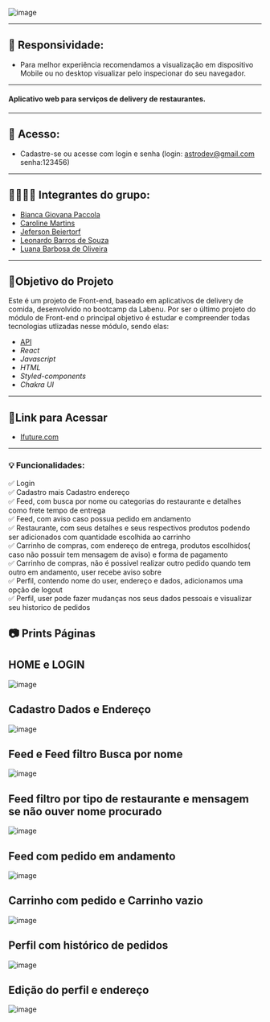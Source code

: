 ![image](https://user-images.githubusercontent.com/102557966/193695128-db1ccccb-72e9-45f0-926d-8cac44ca9ecd.png)



---

## 📱 Responsividade: 
- Para melhor experiência recomendamos a visualização em dispositivo Mobile ou no desktop visualizar pelo inspecionar do seu navegador.
---

<h4 align="left">
    Aplicativo web para serviços de delivery de restaurantes.
</h4>

---

## 🔐 Acesso:
- Cadastre-se ou acesse com login e senha (login: astrodev@gmail.com senha:123456)

---

##  👩🏽👨🏾 Integrantes do grupo:

- [Bianca Giovana Paccola](https://github.com/BiancaPaccola)
- [Caroline Martins](https://github.com/CarolineMartins09)
- [Jeferson Beiertorf](https://github.com/Jeferson-Beiertorf)
- [Leonardo Barros de Souza](https://github.com/FluffyThread)
- [Luana Barbosa de Oliveira](https://github.com/deoliveiraluana)

---

##  🎯Objetivo do Projeto

Este é um projeto de Front-end, baseado em aplicativos de delivery de comida, desenvolvido no bootcamp da Labenu. Por ser o último projeto do módulo de Front-end o principal objetivo é estudar e compreender todas tecnologias utlizadas nesse módulo, sendo elas: 
* [API](https://documenter.getpostman.com/view/7549981/SWTEdGtT#e6c05246-7dcc-483c-95a3-269792e59c37)
* _React_
* _Javascript_
* _HTML_
* _Styled-components_
* _Chakra UI_


---
## 🔗Link para Acessar

- [Ifuture.com](https://hanging-fork.surge.sh/)

---

### 💡 Funcionalidades:
✅ Login <br/> 
✅ Cadastro mais Cadastro endereço <br/>
✅ Feed, com busca por nome ou categorias do restaurante e detalhes como frete tempo de entrega<br/>
✅ Feed, com aviso caso possua pedido em andamento<br/>
✅ Restaurante, com seus detalhes e seus respectivos produtos podendo ser adicionados com quantidade escolhida ao carrinho  <br/>
✅ Carrinho de compras, com endereço de entrega, produtos escolhidos( caso não possuir tem mensagem de aviso) e forma de pagamento <br/>
✅ Carrinho de compras, não é possivel realizar outro pedido quando tem outro em andamento, user recebe aviso sobre<br/>
✅ Perfil, contendo nome do user, endereço e dados, adicionamos uma opção de logout <br/>
✅ Perfil, user pode fazer mudanças nos seus dados pessoais e visualizar seu historico de pedidos

## 📷 Prints Páginas

## HOME e LOGIN

![image](https://user-images.githubusercontent.com/102557966/193705097-6ccf8d79-73a0-4f25-a21a-a0ed23d8f90f.png)




## Cadastro Dados e Endereço

![image](https://user-images.githubusercontent.com/102557966/193704317-ece92a5e-9b44-43c5-97b6-b042d60ee0f1.png)


## Feed e Feed filtro Busca por nome
![image](https://user-images.githubusercontent.com/102557966/193705380-763add56-140e-43b7-ae86-e15ee94884a7.png)



## Feed filtro por tipo de restaurante e mensagem se não ouver nome procurado
![image](https://user-images.githubusercontent.com/102557966/193705514-0170d1fc-4d81-4334-8ed7-9a8b577db33f.png)



## Feed com pedido em andamento
![image](https://user-images.githubusercontent.com/102557966/193706522-f006d322-af73-433d-a6dd-7239ef57ddc0.png)



## Carrinho com pedido e Carrinho vazio
![image](https://user-images.githubusercontent.com/102557966/193706685-c2f47459-71cf-4526-aefa-b5482889a33b.png)


## Perfil com histórico de pedidos
![image](https://user-images.githubusercontent.com/102557966/193707272-d3190929-9326-4283-a66f-c0c7f89970cf.png)

## Edição do perfil e endereço
![image](https://user-images.githubusercontent.com/102557966/193707380-ad79b5c0-40e4-4268-9403-a553a5be9b83.png)




